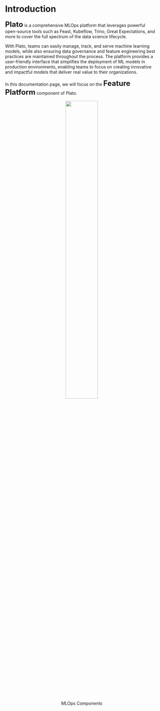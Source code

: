 # Introduction

<font size="5">**Plato**</font> is a comprehensive MLOps platform that leverages powerful open-source tools such as Feast, Kubeflow, Trino, Great Expectations, and more to cover the full spectrum of the data science lifecycle.

With Plato, teams can easily manage, track, and serve machine learning models, while also ensuring data governance and feature engineering best practices are maintained throughout the process. The platform provides a user-friendly interface that simplifies the deployment of ML models in production environments, enabling teams to focus on creating innovative and impactful models that deliver real value to their organizations.

In this documentation page, we will focus on the <font size="5">**Feature Platform**</font> component of Plato.

<center> <figure> <img src="../../.gitbook/assets/mlops_components.jpg" alt="" width="50%"> <figcaption> <p>MLOps Components</p> </figcaption> </figure></center>
